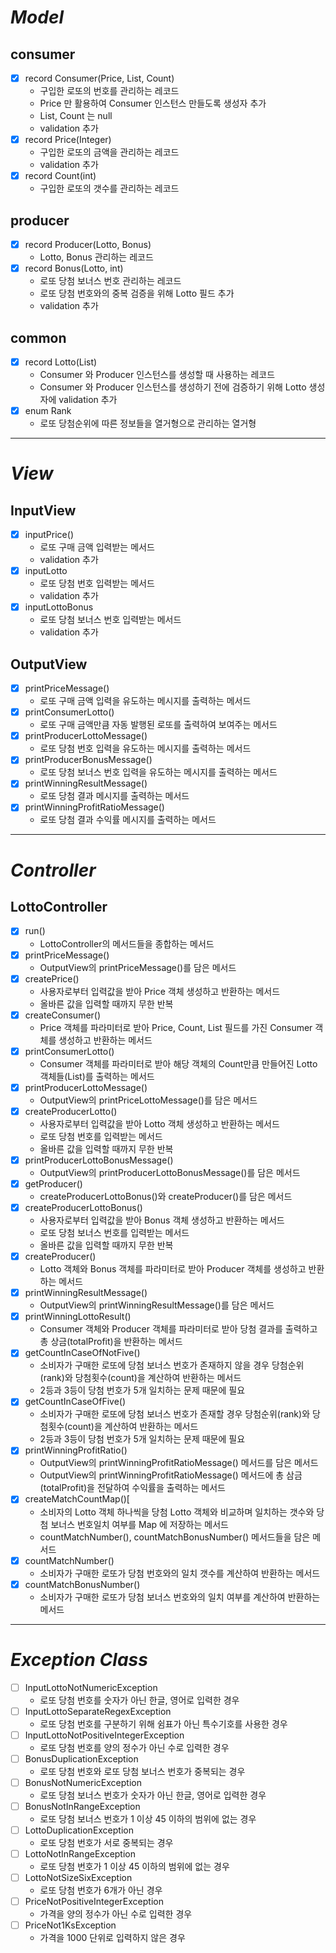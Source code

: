 # *Model*
## consumer
- [x] record Consumer(Price, List<Integer>, Count)
    - 구입한 로또의 번호를 관리하는 레코드
    - Price 만 활용하여 Consumer 인스턴스 만들도록 생성자 추가
    - List<Integer>, Count 는 null
    - validation 추가
- [x] record Price(Integer)
    - 구입한 로또의 금액을 관리하는 레코드
    - validation 추가
- [x] record Count(int)
    - 구입한 로또의 갯수를 관리하는 레코드
## producer
- [x] record Producer(Lotto, Bonus)
    - Lotto, Bonus 관리하는 레코드
- [x] record Bonus(Lotto, int)
    - 로또 당첨 보너스 번호 관리하는 레코드
    - 로또 당첨 번호와의 중복 검증을 위해 Lotto 필드 추가
    - validation 추가
## common
- [x] record Lotto(List<Integer>)
    - Consumer 와 Producer 인스턴스를 생성할 때 사용하는 레코드
    - Consumer 와 Producer 인스턴스를 생성하기 전에 검증하기 위해 Lotto 생성자에 validation 추가
- [x] enum Rank
    - 로또 당첨순위에 따른 정보들을 열거형으로 관리하는 열거형

- - -

# *View*
## InputView
- [x] inputPrice()
    - 로또 구매 금액 입력받는 메서드
    - validation 추가
- [x] inputLotto
    - 로또 당첨 번호 입력받는 메서드
    - validation 추가
- [x] inputLottoBonus
    - 로또 당첨 보너스 번호 입력받는 메서드
    - validation 추가

## OutputView
- [x] printPriceMessage()
  - 로또 구매 금액 입력을 유도하는 메시지를 출력하는 메서드
- [x] printConsumerLotto()
  - 로또 구매 금액만큼 자동 발행된 로또를 출력하여 보여주는 메서드
- [x] printProducerLottoMessage()
  - 로또 당첨 번호 입력을 유도하는 메시지를 출력하는 메서드
- [x] printProducerBonusMessage()
  - 로또 당첨 보너스 번호 입력을 유도하는 메시지를 출력하는 메서드
- [x] printWinningResultMessage()
  - 로또 당첨 결과 메시지를 출력하는 메서드
- [x] printWinningProfitRatioMessage()
  - 로또 당첨 결과 수익률 메시지를 출력하는 메서드

- - -

# *Controller*
## LottoController
- [x] run()
  - LottoController의 메서드들을 종합하는 메서드
- [x] printPriceMessage()
  - OutputView의 printPriceMessage()를 담은 메서드
- [x] createPrice()
  - 사용자로부터 입력값을 받아 Price 객체 생성하고 반환하는 메서드
  - 올바른 값을 입력할 때까지 무한 반복
- [x] createConsumer()
  - Price 객체를 파라미터로 받아 Price, Count, List<Lotto> 필드를 가진 Consumer 객체를 생성하고 반환하는 메서드
- [x] printConsumerLotto() 
  - Consumer 객체를 파라미터로 받아 해당 객체의 Count만큼 만들어진 Lotto객체들(List<Lotto>)를 출력하는 메서드
- [x] printProducerLottoMessage()
  - OutputView의 printPriceLottoMessage()를 담은 메서드
- [x] createProducerLotto()
  - 사용자로부터 입력값을 받아 Lotto 객체 생성하고 반환하는 메서드
  - 로또 당첨 번호를 입력받는 메서드
  - 올바른 값을 입력할 때까지 무한 반복
- [x] printProducerLottoBonusMessage()
  - OutputView의 printProducerLottoBonusMessage()를 담은 메서드
- [x] getProducer()
  - createProducerLottoBonus()와 createProducer()를 담은 메서드
- [x] createProducerLottoBonus()
  - 사용자로부터 입력값을 받아 Bonus 객체 생성하고 반환하는 메서드
  - 로또 당첨 보너스 번호를 입력받는 메서드
  - 올바른 값을 입력할 때까지 무한 반복
- [x] createProducer()
  - Lotto 객체와 Bonus 객체를 파라미터로 받아 Producer 객체를 생성하고 반환하는 메서드
- [x] printWinningResultMessage()
  - OutputView의 printWinningResultMessage()를 담은 메서드
- [x] printWinningLottoResult()
  - Consumer 객체와 Producer 객체를 파라미터로 받아 당첨 결과를 출력하고 총 상금(totalProfit)을 반환하는 메서드
- [x] getCountInCaseOfNotFive()
  - 소비자가 구매한 로또에 당첨 보너스 번호가 존재하지 않을 경우 당첨순위(rank)와 당첨횟수(count)을 계산하여 반환하는 메서드 
  - 2등과 3등이 당첨 번호가 5개 일치하는 문제 때문에 필요
- [x] getCountInCaseOfFive()
  - 소비자가 구매한 로또에 당첨 보너스 번호가 존재할 경우 당첨순위(rank)와 당첨횟수(count)을 계산하여 반환하는 메서드
  - 2등과 3등이 당첨 번호가 5개 일치하는 문제 때문에 필요
- [x] printWinningProfitRatio()
  - OutputView의 printWinningProfitRatioMessage() 메서드를 담은 메서드
  - OutputView의 printWinningProfitRatioMessage() 메서드에 총 삼금(totalProfit)을 전달하여 수익률을 출력하는 메서드
- [x] createMatchCountMap()[
  - 소비자의 Lotto 객체 하나씩을 당첨 Lotto 객체와 비교하며 일치하는 갯수와 당첨 보너스 번호일치 여부를 Map 에 저장하는 메서드
  - countMatchNumber(), countMatchBonusNumber() 메서드들을 담은 메서드
- [x] countMatchNumber()
  - 소비자가 구매한 로또가 당첨 번호와의 일치 갯수를 계산하여 반환하는 메서드
- [x] countMatchBonusNumber()
  - 소비자가 구매한 로또가 당첨 보너스 번호와의 일치 여부를 계산하여 반환하는 메서드

- - -

# *Exception Class*
- [ ] InputLottoNotNumericException
  - 로또 당첨 번호를 숫자가 아닌 한글, 영어로 입력한 경우
- [ ] InputLottoSeparateRegexException
  - 로또 당첨 번호를 구분하기 위해 쉼표가 아닌 특수기호를 사용한 경우
- [ ] InputLottoNotPositiveIntegerException
  - 로또 당첨 번호를 양의 정수가 아닌 수로 입력한 경우
- [ ] BonusDuplicationException
  - 로또 당첨 번호와 로또 당첨 보너스 번호가 중복되는 경우
- [ ] BonusNotNumericException
  - 로또 당첨 보너스 번호가 숫자가 아닌 한글, 영어로 입력한 경우
- [ ] BonusNotInRangeException
  - 로또 당첨 보너스 번호가 1 이상 45 이하의 범위에 없는 경우
- [ ] LottoDuplicationException
  - 로또 당첨 번호가 서로 중복되는 경우
- [ ] LottoNotInRangeException
  - 로또 당첨 번호가 1 이상 45 이하의 범위에 없는 경우
- [ ] LottoNotSizeSixException
  - 로또 당첨 번호가 6개가 아닌 경우
- [ ] PriceNotPositiveIntegerException
  - 가격을 양의 정수가 아닌 수로 입력한 경우
- [ ] PriceNot1KsException
  - 가격을 1000 단위로 입력하지 않은 경우

